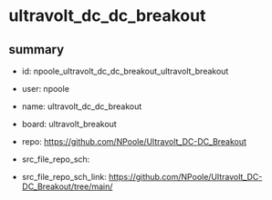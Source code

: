 # ultravolt_dc_dc_breakout
 
## summary 
* id: npoole_ultravolt_dc_dc_breakout_ultravolt_breakout
* user: npoole
* name: ultravolt_dc_dc_breakout
* board: ultravolt_breakout
* repo: https://github.com/NPoole/Ultravolt_DC-DC_Breakout



* src_file_repo_sch: 
* src_file_repo_sch_link: https://github.com/NPoole/Ultravolt_DC-DC_Breakout/tree/main/






